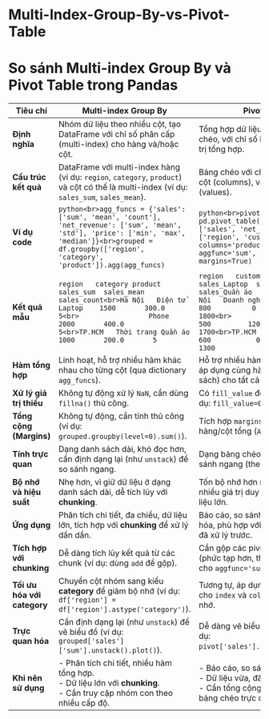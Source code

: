 # Multi-Index-Group-By-vs-Pivot-Table

# So sánh Multi-index Group By và Pivot Table trong Pandas

| **Tiêu chí**                | **Multi-index Group By**                                                                 | **Pivot Table**                                                                      |
|-----------------------------|-----------------------------------------------------------------------------------------|-------------------------------------------------------------------------------------|
| **Định nghĩa**              | Nhóm dữ liệu theo nhiều cột, tạo DataFrame với chỉ số phân cấp (multi-index) cho hàng và/hoặc cột. | Tổng hợp dữ liệu dưới dạng bảng chéo, với chỉ số hàng, cột, và giá trị tổng hợp.    |
| **Cấu trúc kết quả**        | DataFrame với multi-index hàng (ví dụ: `region`, `category`, `product`) và cột có thể là multi-index (ví dụ: `sales_sum`, `sales_mean`). | Bảng chéo với chỉ số hàng (index), cột (columns), và giá trị tổng hợp (values).     |
| **Ví dụ code**              | ```python<br>agg_funcs = {'sales': ['sum', 'mean', 'count'], 'net_revenue': ['sum', 'mean', 'std'], 'price': ['min', 'max', 'median']}<br>grouped = df.groupby(['region', 'category', 'product']).agg(agg_funcs)``` | ```python<br>pivot = pd.pivot_table(df, values=['sales', 'net_revenue'], index=['region', 'customer_type'], columns='product', aggfunc='sum', fill_value=0, margins=True)``` |
| **Kết quả mẫu**             | ```region   category product   sales_sum  sales_mean  sales_count<br>Hà Nội   Điện tử Laptop    1500       300.0       5<br>                 Phone     2000       400.0       5<br>TP.HCM   Thời trang Quần áo 1000       200.0       5``` | ```region   customer_type  sales_Laptop  sales_Phone  sales_Quần áo  sales_All<br>Hà Nội   Doanh nghiệp   1000          800          0             1800<br>         Cá nhân        500         1200          0             1700<br>TP.HCM   Doanh nghiệp    600           0         700            1300``` |
| **Hàm tổng hợp**            | Linh hoạt, hỗ trợ nhiều hàm khác nhau cho từng cột (qua dictionary `agg_funcs`).         | Hỗ trợ nhiều hàm, nhưng thường áp dụng cùng hàm (hoặc danh sách) cho tất cả cột.    |
| **Xử lý giá trị thiếu**     | Không tự động xử lý `NaN`, cần dùng `fillna()` thủ công.                                | Có `fill_value` để thay thế `NaN` (ví dụ: `fill_value=0`).                          |
| **Tổng cộng (Margins)**     | Không tự động, cần tính thủ công (ví dụ: `grouped.groupby(level=0).sum()`).             | Tích hợp `margins=True` để thêm hàng/cột tổng (`All`).                              |
| **Tính trực quan**          | Dạng danh sách dài, khó đọc hơn, cần định dạng lại (như `unstack`) để so sánh ngang.    | Dạng bảng chéo, trực quan, dễ so sánh ngang (theo cột).                             |
| **Bộ nhớ và hiệu suất**     | Nhẹ hơn, vì giữ dữ liệu ở dạng danh sách dài, dễ tích lũy với **chunking**.             | Tốn bộ nhớ hơn nếu cột `columns` có nhiều giá trị duy nhất, khó xử lý dữ liệu lớn.   |
| **Ứng dụng**                | Phân tích chi tiết, đa chiều, dữ liệu lớn, tích hợp với **chunking** để xử lý dần dần.   | Báo cáo, so sánh nhanh, trực quan hóa, phù hợp với dữ liệu vừa hoặc đã xử lý trước.  |
| **Tích hợp với chunking**   | Dễ dàng tích lũy kết quả từ các chunk (ví dụ: dùng `add` để gộp).                      | Cần gộp các pivot table từ chunk (phức tạp hơn, thường dùng `sum` cho `aggfunc='sum'`). |
| **Tối ưu hóa với category** | Chuyển cột nhóm sang kiểu **category** để giảm bộ nhớ (ví dụ: `df['region'] = df['region'].astype('category')`). | Tương tự, áp dụng kiểu **category** cho `index` và `columns` để giảm bộ nhớ.        |
| **Trực quan hóa**           | Cần định dạng lại (như `unstack`) để vẽ biểu đồ (ví dụ: `grouped['sales']['sum'].unstack().plot()`). | Dễ dàng vẽ biểu đồ trực tiếp (ví dụ: `pivot['sales'].plot(kind='bar')`).            |
| **Khi nên sử dụng**         | - Phân tích chi tiết, nhiều hàm tổng hợp.<br>- Dữ liệu lớn với **chunking**.<br>- Cần truy cập nhóm con theo nhiều cấp độ. | - Báo cáo, so sánh nhanh.<br>- Dữ liệu vừa, đã lọc trước.<br>- Cần tổng cộng (`margins`) hoặc bảng chéo trực quan. |
